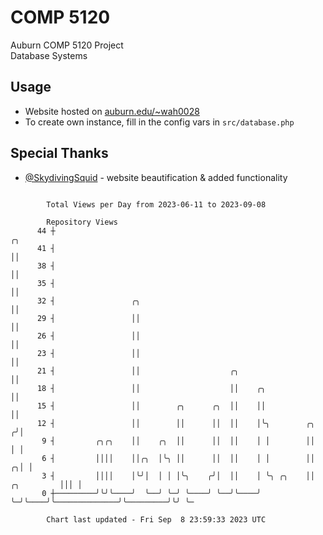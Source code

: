 # COMP 5120
Auburn COMP 5120 Project  
Database Systems

## Usage
- Website hosted on [auburn.edu/~wah0028](https://webhome.auburn.edu/~wah0028/)
- To create own instance, fill in the config vars in `src/database.php`

## Special Thanks
- [@SkydivingSquid](https://github.com/SkydivingSquid) - website beautification & added functionality

```

        Total Views per Day from 2023-06-11 to 2023-09-08

        Repository Views
      44 ┼                                                                                      ╭╮
      41 ┤                                                                                      ││
      38 ┤                                                                                      ││
      35 ┤                                                                                      ││
      32 ┤                 ╭╮                                                                   ││
      29 ┤                 ││                                                                   ││
      26 ┤                 ││                                                                   ││
      23 ┤                 ││                                                                   ││
      21 ┤                 ││                    ╭╮                                             ││
      18 ┤                 ││                    ││    ╭╮                                       ││
      15 ┤                 ││        ╭╮      ╭╮  ││    ││                                       ││
      12 ┤                 ││        ││      ││  ││    │╰╮        ╭╮                           ╭╯│
       9 ┤         ╭╮╭╮    ││    ╭╮  ││      ││  ││    │ │        ││                           │ │
       6 ┤         ││││    ││╭╮  │╰╮ ││      ││  ││    │ │        ││                         ╭╮│ │
       3 ┤         ││││    │╰╯│  │ │ │╰╮    ╭╯│  ││    │ ╰╮ ╭╮    ││              ╭╮         │││ │
       0 ┼─────────╯╰╯╰────╯  ╰──╯ ╰─╯ ╰────╯ ╰──╯╰────╯  ╰─╯╰────╯╰──────────────╯╰─────────╯╰╯ ╰─

        Chart last updated - Fri Sep  8 23:59:33 2023 UTC
        
```
